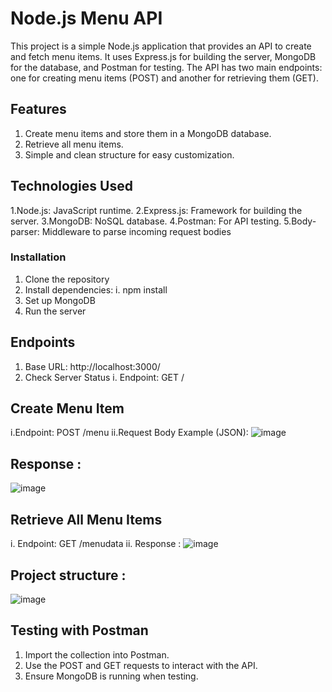 # Node.js Menu API

This project is a simple Node.js application that provides an API to create and fetch menu items. It uses Express.js for building the server, MongoDB for the database, and Postman for testing. The API has two main endpoints: one for creating menu items (POST) and another for retrieving them (GET).

## Features
 1. Create menu items and store them in a MongoDB database.
 2. Retrieve all menu items.
 3. Simple and clean structure for easy customization.

## Technologies Used
1.Node.js: JavaScript runtime.
2.Express.js: Framework for building the server.
3.MongoDB: NoSQL database.
4.Postman: For API testing.
5.Body-parser: Middleware to parse incoming request bodies

### Installation
1. Clone the repository
2. Install dependencies:
   i. npm install
3. Set up MongoDB
4. Run the server

## Endpoints 
1. Base URL: http://localhost:3000/
2. Check Server Status
  i.  Endpoint: GET /

##  Create Menu Item
 i.Endpoint: POST /menu
ii.Request Body Example (JSON):
![image](https://github.com/user-attachments/assets/4beb86a2-a98d-4b26-941b-4a0ca60bdf7e)

## Response : 
![image](https://github.com/user-attachments/assets/2f18b523-2eeb-459d-b8fd-91d752f7a596)

##  Retrieve All Menu Items
  i. Endpoint: GET /menudata
 ii. Response : 
 ![image](https://github.com/user-attachments/assets/17dcb88d-59de-4f62-a6fe-a338f2c1bd48)

 ## Project structure  : 
 ![image](https://github.com/user-attachments/assets/9ae48553-5409-4769-8958-fa04a8dcd867)

 ## Testing with Postman 
   1. Import the collection into Postman.
  2. Use the POST and GET requests to interact with the API.
  3.  Ensure MongoDB is running when testing.






